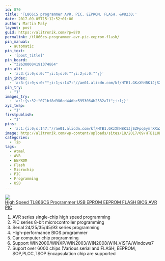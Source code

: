 ```yaml
---
id: 870
title: 'TL866CS programmer AVR, PIC, EEPROM, FLASH, &#8230;'
date: 2017-09-05T15:12:52+01:00
author: Martin Maly
layout: post
guid: https://alitronik.com/?p=870
permalink: /tl866cs-programmer-avr-pic-eeprom-flash/
pin_manual:
  - automatic
pin_text:
  - '[post_title]'
pin_board:
  - "326300004191374864"
pin_alt:
  - 'a:3:{i:0;s:0:"";i:1;s:0:"";i:2;s:0:"";}'
pin_index:
  - 'a:3:{i:0;s:0:"";i:1;s:147:"//ae01.alicdn.com/kf/HTB1.GKzXhHBK1JjSZFpq6ymrXXa2/High-Speed-font-b-TL866CS-b-font-font-b-Programmer-b-font-USB-EPROM-EEPROM-FLASH.jpg_220x220.jpg";i:2;s:98:"http://alitronik.com/wp-content/uploads/sites/18/2017/09/HTB1LUEcKVXXXXbpapXXq6xXFXXXZ-300x300.jpg";}'
pin_try:
  - "1"
images_try:
  - 'a:1:{s:32:"071bf8d986cd44dbc5953064b2532a7f";i:1;}'
xyz_twap:
  - "1"
firstpublish:
  - "1"
pins:
  - 'a:1:{i:0;s:147:"//ae01.alicdn.com/kf/HTB1.GKzXhHBK1JjSZFpq6ymrXXa2/High-Speed-font-b-TL866CS-b-font-font-b-Programmer-b-font-USB-EPROM-EEPROM-FLASH.jpg_220x220.jpg";}'
image: http://alitronik.com/wp-content/uploads/sites/18/2017/09/HTB1LUEcKVXXXXbpapXXq6xXFXXXZ.jpg
categories:
  - Tip
tags:
  - Atmel
  - AVR
  - EEPROM
  - Flash
  - Microchip
  - PIC
  - Programming
  - USB
---
```

<a href="http://s.click.aliexpress.com/e/yFiMR7U" target="_parent"><img src="//ae01.alicdn.com/kf/HTB1.GKzXhHBK1JjSZFpq6ymrXXa2/High-Speed-font-b-TL866CS-b-font-font-b-Programmer-b-font-USB-EPROM-EEPROM-FLASH.jpg_220x220.jpg" /><span style="display: block;">High Speed TL866CS Programmer USB EPROM EEPROM FLASH BIOS AVR PIC </span></a>

1. AVR series single-chip high speed programming  
2. PIC series 8-bit microcontroller programming  
3. Serial 24/25/35/45/93 series programming  
4. High-performance BIOS programmer  
5. Car computer chip programming  
6. Support WIN2000/WINXP/WIN2003/WIN2008/WIN_VISTA/Windows7  
7. Suport over 6000 chips (Various serial and FLASH, EEPROM, SOP,PLCC,TSOP Encapsulation chip are supported